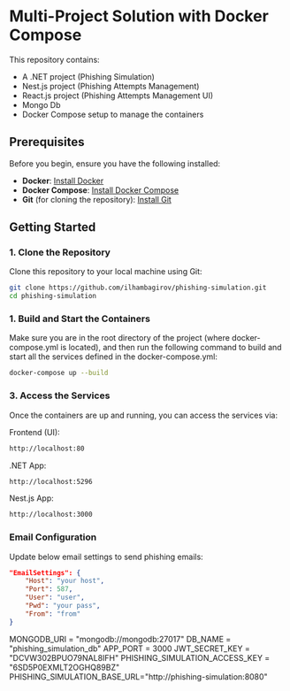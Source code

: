 # Multi-Project Solution with Docker Compose

This repository contains:
- A .NET project (Phishing Simulation)
- Nest.js project (Phishing Attempts Management)
- React.js project (Phishing Attempts Management UI)
- Mongo Db
- Docker Compose setup to manage the containers

## Prerequisites

Before you begin, ensure you have the following installed:
- **Docker**: [Install Docker](https://docs.docker.com/get-docker/)
- **Docker Compose**: [Install Docker Compose](https://docs.docker.com/compose/install/)
- **Git** (for cloning the repository): [Install Git](https://git-scm.com/book/en/v2/Getting-Started-Installing-Git)

## Getting Started

### 1. Clone the Repository

Clone this repository to your local machine using Git:

```bash
git clone https://github.com/ilhambagirov/phishing-simulation.git
cd phishing-simulation
```

### 1. Build and Start the Containers
Make sure you are in the root directory of the project (where docker-compose.yml is located), and then run the following command to build and start all the services defined in the docker-compose.yml:

```bash
docker-compose up --build
```

### 3. Access the Services
Once the containers are up and running, you can access the services via: 

Frontend (UI):
```bash
http://localhost:80
```

.NET App: 
```bash
http://localhost:5296
```

Nest.js App:
```bash
http://localhost:3000
```
### Email Configuration

Update below email settings to send phishing emails:

```json
"EmailSettings": {
    "Host": "your host",
    "Port": 587,
    "User": "user",
    "Pwd": "your pass",
    "From": "from"
}
```


MONGODB_URI = "mongodb://mongodb:27017"
DB_NAME = "phishing_simulation_db"
APP_PORT = 3000
JWT_SECRET_KEY = "DCVW302BPUO79NAL8IFH"
PHISHING_SIMULATION_ACCESS_KEY = "6SD5P0EXMLT2OGHQ89BZ"
PHISHING_SIMULATION_BASE_URL="http://phishing-simulation:8080"

